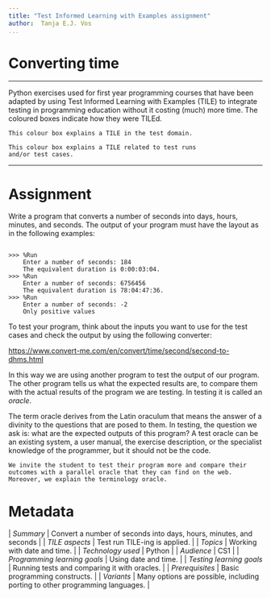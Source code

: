 ```yaml
---
title: "Test Informed Learning with Examples assignment"
author:  Tanja E.J. Vos
...
```


# Converting time



------------------------------------------------------------------------

Python exercises used for first year programming courses that
have been adapted by using Test Informed Learning with Examples (TILE)
to integrate testing in programming education without it costing (much)
more time. The coloured boxes indicate how they were TILEd.

```testdomaintile
This colour box explains a TILE in the test domain.
```

```testruntile
This colour box explains a TILE related to test runs 
and/or test cases.
```
------------------------------------------------------------------------

# Assignment

Write a program that converts a number of seconds into days, hours,
minutes, and seconds. The output of your program must have the
layout as in the following examples:

```small

>>> %Run 
    Enter a number of seconds: 184
    The equivalent duration is 0:00:03:04.
>>> %Run 
    Enter a number of seconds: 6756456
    The equivalent duration is 78:04:47:36.
>>> %Run 
    Enter a number of seconds: -2
    Only positive values
```

To test your program, think about the inputs you want to use for the
test cases and check the output by using the following converter:

<https://www.convert-me.com/en/convert/time/second/second-to-dhms.html>

In this way we are using another program to test the output of our
program. The other program tells us what the expected results are,
to compare them with the actual results of the program we are
testing. In testing it is called an *oracle*.

The term oracle derives from the Latin oraculum that means the
answer of a divinity to the questions that are posed to them. In
testing, the question we ask is: what are the expected outputs of
this program? A test oracle can be an existing system, a user
manual, the exercise description, or the specialist knowledge of the
programmer, but it should not be the code.

```testruntile
We invite the student to test their program more and compare their
outcomes with a parallel oracle that they can find on the web.
Moreover, we explain the terminology oracle.
```


# Metadata

| *Summary*                     | Convert a number of seconds into days, hours,
minutes, and seconds |
| *TILE aspects*                | Test run TILE-ing is applied. |
| *Topics*                      | Working with date and time. |
| *Technology used*             | Python |
| *Audience*                    | CS1 |
| *Programming learning goals*  | Using date and time. |
| *Testing learning goals*      | Running tests and comparing it with oracles. |
| *Prerequisites*               | Basic programming constructs. |
| *Variants*                    | Many options are possible, including porting to other programming languages. |    

